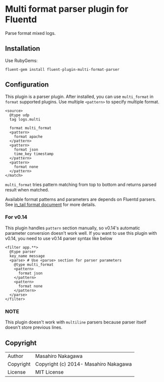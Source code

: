 # Multi format parser plugin for Fluentd

Parse format mixed logs.

## Installation

Use RubyGems:

    fluent-gem install fluent-plugin-multi-format-parser

## Configuration

This plugin is a parser plugin. After installed, you can use `multi_format` in `format` supported plugins.
Use multiple `<pattern>` to specify multiple format.

    <source>
      @type udp
      tag logs.multi

      format multi_format
      <pattern>
        format apache
      </pattern>
      <pattern>
        format json
        time_key timestamp
      </pattern>
      <pattern>
        format none
      </pattern>
    </match>

`multi_format` tries pattern matching from top to bottom and returns parsed result when matched.

Available format patterns and parameters are depends on Fluentd parsers.
See [in_tail format document](http://docs.fluentd.org/articles/in_tail) for more details.

### For v0.14

This plugin handles `pattern` section manually, so v0.14's automatic parameter conversion doesn't work well.
If you want to use this plugin with v0.14, you need to use v0.14 parser syntax like below

    <filter app.**>
      @type parser
      key_name message
      <parse> # Use <parse> section for parser parameters
        @type multi_format
        <pattern>
          format json
        </pattern>
        <pattern>
          format none
        </pattern>
      </parse>
    </filter>

### NOTE

This plugin doesn't work with `multiline` parsers because parser itself doesn't store previous lines.

## Copyright

<table>
  <tr>
    <td>Author</td><td>Masahiro Nakagawa <repeatedly@gmail.com></td>
  </tr>
  <tr>
    <td>Copyright</td><td>Copyright (c) 2014- Masahiro Nakagawa</td>
  </tr>
  <tr>
    <td>License</td><td>MIT License</td>
  </tr>
</table>
